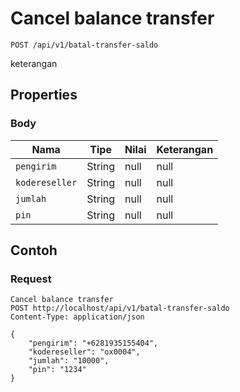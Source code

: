 # Cancel balance transfer
```http
POST /api/v1/batal-transfer-saldo
```
keterangan
## Properties
### Body
Nama | Tipe | Nilai | Keterangan
--- | --- | --- | ---
<code>pengirim</code> | String | null | null
<code>kodereseller</code> | String | null | null
<code>jumlah</code> | String | null | null
<code>pin</code> | String | null | null

## Contoh

### Request
```http
Cancel balance transfer
POST http://localhost/api/v1/batal-transfer-saldo
Content-Type: application/json

{
    "pengirim": "+6281935155404",
    "kodereseller": "ox0004",
    "jumlah": "10000",
    "pin": "1234"
}
```
